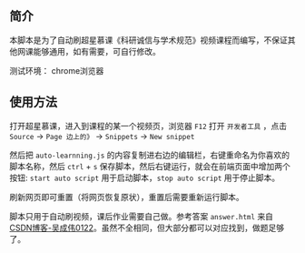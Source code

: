 ## 简介

本脚本是为了自动刷超星慕课《科研诚信与学术规范》视频课程而编写，不保证其他网课能够通用，如有需要，可自行修改。

测试环境：
chrome浏览器

## 使用方法

打开超星慕课，进入到课程的某一个视频页，浏览器 `F12` 打开 `开发者工具` ，点击 `Source` -> `Page 边上的》` -> `Snippets` -> `New snippet`

然后把 `auto-learnning.js` 的内容复制进右边的编辑栏，右键重命名为你喜欢的脚本名称，然后 `ctrl` + `s` 保存脚本，然后右键运行，就会在前端页面中增加两个按钮: `start auto script` 用于启动脚本，`stop auto script` 用于停止脚本。

刷新网页即可重置（将网页恢复原状），重置后需要重新运行脚本。

脚本只用于自动刷视频，课后作业需要自己做。参考答案 `answer.html` 来自 [CSDN博客-吴成伟0122](https://blog.csdn.net/qq_42859864/article/details/88608359)。虽然不全相同，但大部分都可以对应找到，做题足够了。

